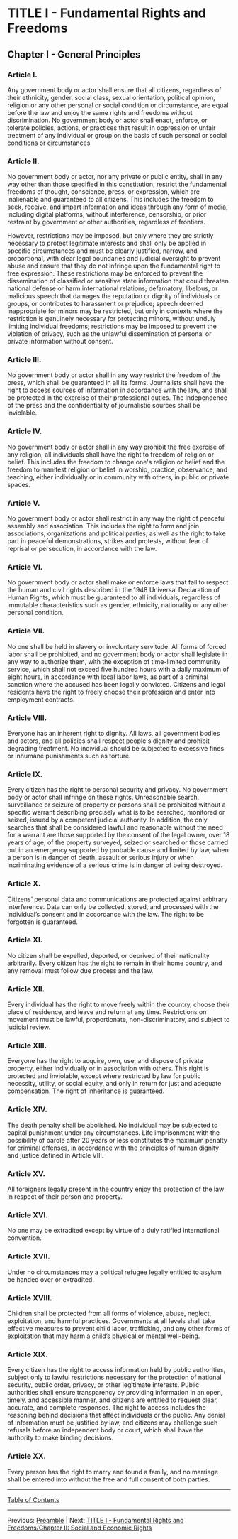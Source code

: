 # TITLE I - Fundamental Rights and Freedoms

## Chapter I - General Principles

### Article I. 
Any government body or actor shall ensure that all citizens, regardless of their ethnicity, gender, social class, sexual orientation, political opinion, religion or any other personal or social condition or circumstance, are equal before the law and enjoy the same rights and freedoms without discrimination. No government body or actor shall enact, enforce, or tolerate policies, actions, or practices that result in oppression or unfair treatment of any individual or group on the basis of such personal or social conditions or circumstances

### Article II. 
No government body or actor, nor any private or public entity, shall in any way other than those specified in this constitution, restrict the fundamental freedoms of thought, conscience, press, or expression, which are inalienable and guaranteed to all citizens. This includes the freedom to seek, receive, and impart information and ideas through any form of media, including digital platforms, without interference, censorship, or prior restraint by government or other authorities, regardless of frontiers.

However, restrictions may be imposed, but only where they are strictly necessary to protect legitimate interests and shall only be applied in specific circumstances and must be clearly justified, narrow, and proportional, with clear legal boundaries and judicial oversight to prevent abuse and ensure that they do not infringe upon the fundamental right to free expression. These restrictions may be enforced to prevent the dissemination of classified or sensitive state information that could threaten national defense or harm international relations; defamatory, libelous, or malicious speech that damages the reputation or dignity of individuals or groups, or contributes to harassment or prejudice; speech deemed inappropriate for minors may be restricted, but only in contexts where the restriction is genuinely necessary for protecting minors, without unduly limiting individual freedoms; restrictions may be imposed to prevent the violation of privacy, such as the unlawful dissemination of personal or private information without consent. 

### Article III. 
No government body or actor shall  in any way restrict the freedom of the press, which shall be guaranteed in all its forms. Journalists shall have the right to access sources of information in accordance with the law, and shall be protected in the exercise of their professional duties. The independence of the press and the confidentiality of journalistic sources shall be inviolable.

### Article IV. 
No government body or actor shall  in any way prohibit the free exercise of any religion, all individuals shall have the right to freedom of religion or belief. This includes the freedom to change one's religion or belief and the freedom to manifest religion or belief in worship, practice, observance, and teaching, either individually or in community with others, in public or private spaces.

### Article V. 
No government body or actor shall restrict in any way the right of peaceful assembly and association. This includes the right to form and join associations, organizations and political parties, as well as the right to take part in peaceful demonstrations, strikes and protests, without fear of reprisal or persecution, in accordance with the law.

### Article VI. 
No government body or actor shall make or enforce laws that fail to respect the human and civil rights described in the 1948 Universal Declaration of Human Rights, which must be guaranteed to all individuals, regardless of immutable characteristics such as gender, ethnicity, nationality or any other personal condition.

### Article VII. 
No one shall be held in slavery or involuntary servitude. All forms of forced labor shall be prohibited, and no government body or actor shall legislate in any way to authorize them, with the exception of time-limited community service, which shall not exceed five hundred hours with a daily maximum of eight hours, in accordance with local labor laws, as part of a criminal sanction where the accused has been legally convicted. Citizens and legal residents have the right to freely choose their profession and enter into employment contracts.

### Article VIII. 
Everyone has an inherent right to dignity. All laws, all government bodies and actors, and all policies shall respect people's dignity and prohibit degrading treatment. No individual should be subjected to excessive fines or inhumane punishments such as torture.

### Article IX. 
Every citizen has the right to personal security and privacy. No government body or actor shall infringe on these rights. Unreasonable search, surveillance or seizure of property or persons shall be prohibited without a specific warrant describing precisely what is to be searched, monitored or seized, issued by a competent judicial authority. In addition, the only searches that shall be considered lawful and  reasonable without the need for a warrant are those supported by the consent of the legal owner, over 18 years of age, of the property surveyed, seized or searched or those carried out in an emergency supported by probable cause and limited by law, when a person is in danger of death, assault or serious injury or when incriminating evidence of a serious crime is in danger of being destroyed.

### Article X. 
Citizens’ personal data and communications are protected against arbitrary interference. Data can only be collected, stored, and processed with the individual’s consent and in accordance with the law. The right to be forgotten is guaranteed.

### Article XI. 
No citizen shall be expelled, deported, or deprived of their nationality arbitrarily. Every citizen has the right to remain in their home country, and any removal must follow due process and the law.

### Article XII. 
Every individual has the right to move freely within the country, choose their place of residence, and leave and return at any time. Restrictions on movement must be lawful, proportionate, non-discriminatory, and subject to judicial review.

### Article XIII. 
Everyone has the right to acquire, own, use, and dispose of private property, either individually or in association with others. This right is protected and inviolable, except where restricted by law for public necessity, utility, or social equity, and only in return for just and adequate compensation. The right of inheritance is guaranteed.

### Article XIV. 
The death penalty shall be abolished. No individual may be subjected to capital punishment under any circumstances. Life imprisonment with the possibility of parole after 20 years or less constitutes the maximum penalty for criminal offenses, in accordance with the principles of human dignity and justice defined in Article VIII.

### Article XV. 
All foreigners legally present in the country enjoy the protection of the law in respect of their person and property.

### Article XVI. 
No one may be extradited except by virtue of a duly ratified international convention.

### Article XVII. 
Under no circumstances may a political refugee legally entitled to asylum be handed over or extradited.

### Article XVIII. 
Children shall be protected from all forms of violence, abuse, neglect, exploitation, and harmful practices. Governments at all levels shall take effective measures to prevent child labor, trafficking, and any other forms of exploitation that may harm a child’s physical or mental well-being.

### Article XIX. 
Every citizen has the right to access information held by public authorities, subject only to lawful restrictions necessary for the protection of national security, public order, privacy, or other legitimate interests. Public authorities shall ensure transparency by providing information in an open, timely, and accessible manner, and citizens are entitled to request clear, accurate, and complete responses. The right to access includes the reasoning behind decisions that affect individuals or the public. Any denial of information must be justified by law, and citizens may challenge such refusals before an independent body or court, which shall have the authority to make binding decisions.

### Article XX. 
Every person has the right to marry and found a family, and no marriage shall be entered into without the free and full consent of both parties.

---

[Table of Contents](TABLE_OF_CONTENTS.md)

---

Previous: [Preamble](PREAMBLE.md) | Next: [TITLE I - Fundamental Rights and Freedoms/Chapter II: Social and Economic Rights](TITLE_1_CH_2.md)
